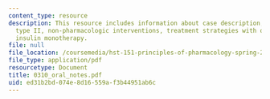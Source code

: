 ```yaml
---
content_type: resource
description: This resource includes information about case description, diabetes mellitus
  type II, non-pharmacologic interventions, treatment strategies with oral hypoglycemics,
  insulin monotherapy.
file: null
file_location: /coursemedia/hst-151-principles-of-pharmacology-spring-2005/ed31b2bd074e8d16559af3b44951ab6c_0310_oral_notes.pdf
file_type: application/pdf
resourcetype: Document
title: 0310_oral_notes.pdf
uid: ed31b2bd-074e-8d16-559a-f3b44951ab6c
---
```

